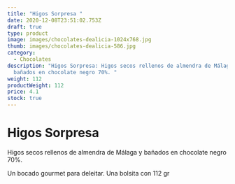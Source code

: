 ```yaml
---
title: "Higos Sorpresa "
date: 2020-12-08T23:51:02.753Z
draft: true
type: product
image: images/chocolates-dealicia-1024x768.jpg
thumb: images/chocolates-dealicia-586.jpg
category:
  - Chocolates
description: "Higos Sorpresa: Higos secos rellenos de almendra de Málaga y
  bañados en chocolate negro 70%. "
weight: 112
productWeight: 112
price: 4.1
stock: true
---
```

# **Higos Sorpresa**

Higos secos rellenos de almendra de Málaga y bañados en chocolate negro 70%. 

Un bocado gourmet para deleitar. Una bolsita con 112 gr